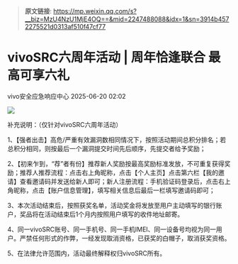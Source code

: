 > **原文链接**: https://mp.weixin.qq.com/s?__biz=MzU4NzU1MjE4OQ==&mid=2247488088&idx=1&sn=3914b4572275521d0313af510f47cf77

#  vivoSRC六周年活动 | 周年恰逢联合 最高可享六礼  
 vivo安全应急响应中心   2025-06-20 02:02  
  
![](https://mmecoa.qpic.cn/sz_mmecoa_png/HZGlVCsV4zV0acl3LGUiaPtNiaTrOe0jZP9miaHwKibKyTjSQ55UGuBpDbHc9HD28Q7Csfavmt6fgziaP1P4W4AsPkw/640?wx_fmt=png&from=appmsg "")  
  
补充说明：（仅针对vivoSRC六周年活动）  
  
1、【强者出击】高危/严重有效漏洞数相同情况下，按照活动期间总积分排名；若总积分相同，则按最后一个漏洞提交时间先后顺序，先提交者给予奖励；  
  
2、【初来乍到，“荐”者有份】推荐新人奖励按最高奖励标准发放，不可重复获得奖励；推荐人推荐流程：点击右上角昵称，点击【个人主页】点击第六栏【我的邀请】查看邀请码并发送给新人即可；新人注册流程：手机验证码登录后，点击右上角昵称，点击【账户信息管理】，填写相关信息后最后一栏填写邀请码即可；  
  
3、本次活动结束后，按照获奖名单，活动奖金将发放至用户主动填写的银行账户，奖品将在活动结束后1个月内按照用户填写的收件地址邮寄。  
  
4、同一vivoSRC账号、同一手机号、同一手机IMEI、同一设备号均视为同一用户。严禁任何形式的作弊，一经发现取消资格，已获奖的白帽子，取消获奖资格。  
  
5、在法律允许范围内，活动最终解释权归vivoSRC所有。  
  
